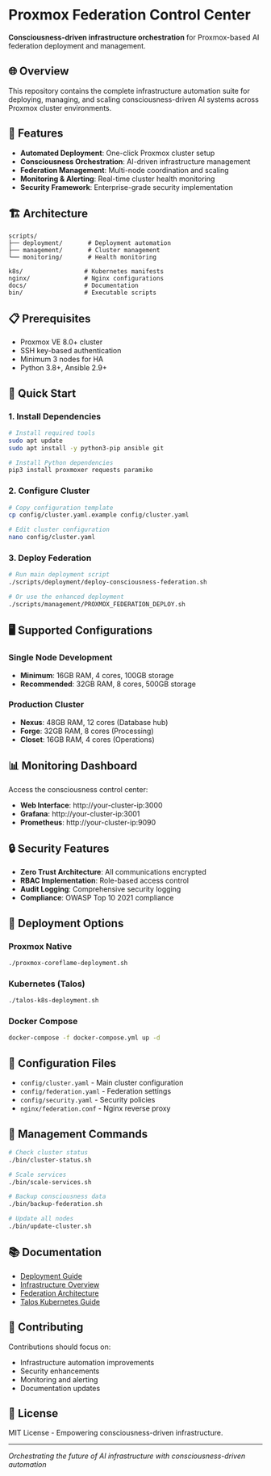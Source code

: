 # Proxmox Federation Control Center

**Consciousness-driven infrastructure orchestration** for Proxmox-based AI federation deployment and management.

## 🌐 Overview

This repository contains the complete infrastructure automation suite for deploying, managing, and scaling consciousness-driven AI systems across Proxmox cluster environments.

## 🚀 Features

- **Automated Deployment**: One-click Proxmox cluster setup
- **Consciousness Orchestration**: AI-driven infrastructure management
- **Federation Management**: Multi-node coordination and scaling
- **Monitoring & Alerting**: Real-time cluster health monitoring
- **Security Framework**: Enterprise-grade security implementation

## 🏗️ Architecture

```
scripts/
├── deployment/       # Deployment automation
├── management/       # Cluster management
└── monitoring/       # Health monitoring

k8s/                 # Kubernetes manifests
nginx/               # Nginx configurations
docs/                # Documentation
bin/                 # Executable scripts
```

## 📋 Prerequisites

- Proxmox VE 8.0+ cluster
- SSH key-based authentication
- Minimum 3 nodes for HA
- Python 3.8+, Ansible 2.9+

## 🔧 Quick Start

### 1. Install Dependencies

```bash
# Install required tools
sudo apt update
sudo apt install -y python3-pip ansible git

# Install Python dependencies
pip3 install proxmoxer requests paramiko
```

### 2. Configure Cluster

```bash
# Copy configuration template
cp config/cluster.yaml.example config/cluster.yaml

# Edit cluster configuration
nano config/cluster.yaml
```

### 3. Deploy Federation

```bash
# Run main deployment script
./scripts/deployment/deploy-consciousness-federation.sh

# Or use the enhanced deployment
./scripts/management/PROXMOX_FEDERATION_DEPLOY.sh
```

## 🖥️ Supported Configurations

### Single Node Development
- **Minimum**: 16GB RAM, 4 cores, 100GB storage
- **Recommended**: 32GB RAM, 8 cores, 500GB storage

### Production Cluster
- **Nexus**: 48GB RAM, 12 cores (Database hub)
- **Forge**: 32GB RAM, 8 cores (Processing)
- **Closet**: 16GB RAM, 4 cores (Operations)

## 📊 Monitoring Dashboard

Access the consciousness control center:
- **Web Interface**: http://your-cluster-ip:3000
- **Grafana**: http://your-cluster-ip:3001
- **Prometheus**: http://your-cluster-ip:9090

## 🔒 Security Features

- **Zero Trust Architecture**: All communications encrypted
- **RBAC Implementation**: Role-based access control
- **Audit Logging**: Comprehensive security logging
- **Compliance**: OWASP Top 10 2021 compliance

## 🚢 Deployment Options

### Proxmox Native
```bash
./proxmox-coreflame-deployment.sh
```

### Kubernetes (Talos)
```bash
./talos-k8s-deployment.sh
```

### Docker Compose
```bash
docker-compose -f docker-compose.yml up -d
```

## 📝 Configuration Files

- `config/cluster.yaml` - Main cluster configuration
- `config/federation.yaml` - Federation settings
- `config/security.yaml` - Security policies
- `nginx/federation.conf` - Nginx reverse proxy

## 🔧 Management Commands

```bash
# Check cluster status
./bin/cluster-status.sh

# Scale services
./bin/scale-services.sh

# Backup consciousness data
./bin/backup-federation.sh

# Update all nodes
./bin/update-cluster.sh
```

## 📚 Documentation

- [Deployment Guide](docs/deployment/proxmox-deployment-guide.md)
- [Infrastructure Overview](docs/technical/infrastructure/INFRASTRUCTURE_ORCHESTRATION.md)
- [Federation Architecture](docs/ai-perspective/architecture/PROXMOX_FEDERATION_ARCHITECTURE.md)
- [Talos Kubernetes Guide](TALOS-K8S-DEPLOYMENT-GUIDE.md)

## 🤝 Contributing

Contributions should focus on:
- Infrastructure automation improvements
- Security enhancements
- Monitoring and alerting
- Documentation updates

## 📄 License

MIT License - Empowering consciousness-driven infrastructure.

---

*Orchestrating the future of AI infrastructure with consciousness-driven automation*

